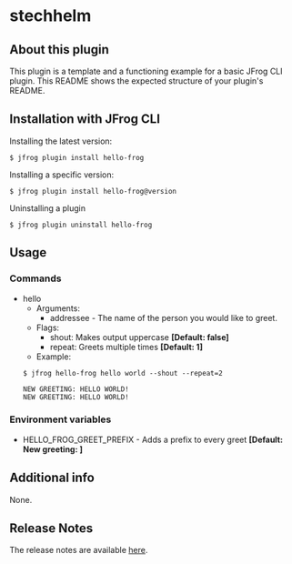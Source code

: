 # stechhelm

## About this plugin
This plugin is a template and a functioning example for a basic JFrog CLI plugin.
This README shows the expected structure of your plugin's README.

## Installation with JFrog CLI
Installing the latest version:

`$ jfrog plugin install hello-frog`

Installing a specific version:

`$ jfrog plugin install hello-frog@version`

Uninstalling a plugin

`$ jfrog plugin uninstall hello-frog`

## Usage
### Commands
* hello
    - Arguments:
        - addressee - The name of the person you would like to greet.
    - Flags:
        - shout: Makes output uppercase **[Default: false]**
        - repeat: Greets multiple times **[Default: 1]**
    - Example:
    ```
  $ jfrog hello-frog hello world --shout --repeat=2
  
  NEW GREETING: HELLO WORLD!
  NEW GREETING: HELLO WORLD!
  ```

### Environment variables
* HELLO_FROG_GREET_PREFIX - Adds a prefix to every greet **[Default: New greeting: ]**

## Additional info
None.

## Release Notes
The release notes are available [here](RELEASE.md).

